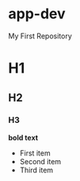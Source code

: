 # app-dev
My First Repository

# H1
## H2
### H3

**bold text**

- First item
- Second item
- Third item

